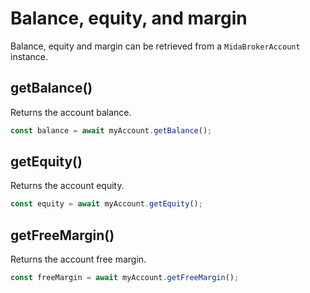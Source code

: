 # Balance, equity, and margin
Balance, equity and margin can be retrieved from a `MidaBrokerAccount` instance.

## getBalance()
Returns the account balance.
```js
const balance = await myAccount.getBalance();
```

## getEquity()
Returns the account equity.
```js
const equity = await myAccount.getEquity();
```

## getFreeMargin()
Returns the account free margin.
```js
const freeMargin = await myAccount.getFreeMargin();
```
